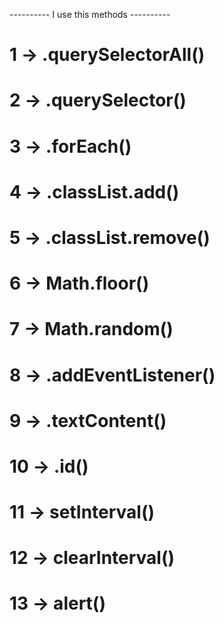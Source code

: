 ---------- I use this methods ----------

# 1 -> .querySelectorAll()
# 2 -> .querySelector()
# 3 -> .forEach()
# 4 -> .classList.add()
# 5 -> .classList.remove()
# 6 ->  Math.floor()
# 7 ->  Math.random()
# 8 -> .addEventListener()
# 9 -> .textContent()
# 10 -> .id()
# 11 -> setInterval()
# 12 -> clearInterval()
# 13 -> alert()